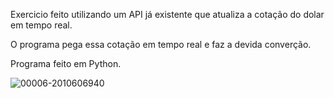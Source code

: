 Exercicio feito utilizando um API já existente que atualiza a cotação do dolar em tempo real.

O programa pega essa cotação em tempo real e faz a devida converção.

Programa feito em Python.


![00006-2010606940](https://user-images.githubusercontent.com/106690302/224195792-a1df2a93-2b53-4457-a795-609d390533c5.png)
